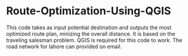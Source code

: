 # Route-Optimization-Using-QGIS
This code takes as input potential destination and outputs the most optimized route plan, minizing the overall distance. It is based on the traveling salesman problem. QGIS is required for this code to work. The road network for lahore can provided on email.
